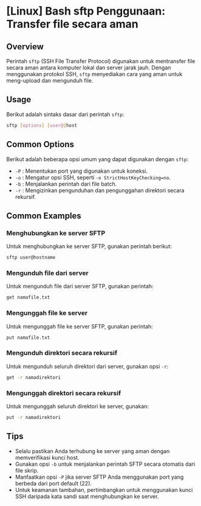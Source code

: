 # [Linux] Bash sftp Penggunaan: Transfer file secara aman

## Overview
Perintah `sftp` (SSH File Transfer Protocol) digunakan untuk mentransfer file secara aman antara komputer lokal dan server jarak jauh. Dengan menggunakan protokol SSH, `sftp` menyediakan cara yang aman untuk meng-upload dan mengunduh file.

## Usage
Berikut adalah sintaks dasar dari perintah `sftp`:

```bash
sftp [options] [user@]host
```

## Common Options
Berikut adalah beberapa opsi umum yang dapat digunakan dengan `sftp`:

- `-P` : Menentukan port yang digunakan untuk koneksi.
- `-o` : Mengatur opsi SSH, seperti `-o StrictHostKeyChecking=no`.
- `-b` : Menjalankan perintah dari file batch.
- `-r` : Mengizinkan pengunduhan dan pengunggahan direktori secara rekursif.

## Common Examples

### Menghubungkan ke server SFTP
Untuk menghubungkan ke server SFTP, gunakan perintah berikut:

```bash
sftp user@hostname
```

### Mengunduh file dari server
Untuk mengunduh file dari server SFTP, gunakan perintah:

```bash
get namafile.txt
```

### Mengunggah file ke server
Untuk mengunggah file ke server SFTP, gunakan perintah:

```bash
put namafile.txt
```

### Mengunduh direktori secara rekursif
Untuk mengunduh seluruh direktori dari server, gunakan opsi `-r`:

```bash
get -r namadirektori
```

### Mengunggah direktori secara rekursif
Untuk mengunggah seluruh direktori ke server, gunakan:

```bash
put -r namadirektori
```

## Tips
- Selalu pastikan Anda terhubung ke server yang aman dengan memverifikasi kunci host.
- Gunakan opsi `-b` untuk menjalankan perintah SFTP secara otomatis dari file skrip.
- Manfaatkan opsi `-P` jika server SFTP Anda menggunakan port yang berbeda dari port default (22).
- Untuk keamanan tambahan, pertimbangkan untuk menggunakan kunci SSH daripada kata sandi saat menghubungkan ke server.
